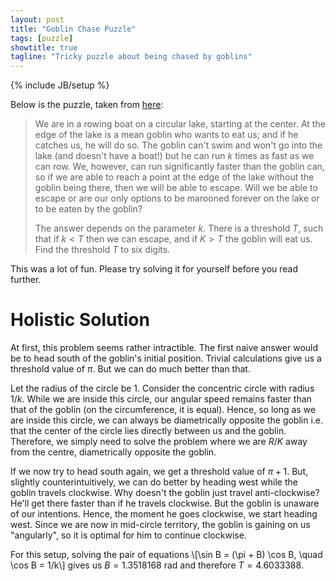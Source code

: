 ```yaml
---
layout: post
title: "Goblin Chase Puzzle"
tags: [puzzle]
showtitle: true
tagline: "Tricky puzzle about being chased by goblins"
---
```

{% include JB/setup %}

Below is the puzzle, taken from [here](http://domino.watson.ibm.com/Comm/wwwr_ponder.nsf/challenges/May2001.html):

>We are in a rowing boat on a circular lake, starting at the center. At the edge of the lake is a mean goblin who wants to eat us; and if he catches us, he will do so. The goblin can't swim and won't go into the lake (and doesn't have a boat!) but he can run $k$ times as fast as we can row.
>We, however, can run significantly faster than the goblin can, so if we are able to reach a point at the edge of the lake without the goblin being there, then we will be able to escape.
>Will we be able to escape or are our only options to be marooned forever on the lake or to be eaten by the goblin?
>
>
>The answer depends on the parameter $k$. There is a threshold $T$, such that if $k < T$ then we can escape, and if $K > T$ the goblin will eat us. Find the threshold $T$ to six digits.

This was a lot of fun. Please try solving it for yourself before you read further.

Holistic Solution
=========

At first, this problem seems rather intractible. The first naive answer would be to head south of the goblin's initial position. Trivial calculations give us a threshold value of $\pi$. But we can do much better than that.

Let the radius of the circle be 1. Consider the concentric circle with radius $1/k$. While we are inside this circle, our angular speed remains faster than that of the goblin (on the circumference, it is equal). Hence, so long as we are inside this circle, we can always be diametrically opposite the goblin i.e. that the center of the circle lies directly between us and the goblin. Therefore, we simply need to solve the problem where we are $R/K$ away from the centre, diametrically opposite the goblin.

If we now try to head south again, we get a threshold value of $\pi + 1$. But, slightly counterintuitively, we can do better by heading west while the goblin travels clockwise. Why doesn't the goblin just travel anti-clockwise? He'll get there faster than if he travels clockwise. But the goblin is unaware of our intentions. Hence, the moment he goes clockwise, we start heading west. Since we are now in mid-circle territory, the goblin is gaining on us "angularly", so it is optimal for him to continue clockwise.

For this setup, solving the pair of equations
\\\[\sin B = (\pi + B) \cos B, \quad \cos B = 1/k\\\]
gives us $B=1.3518168$ rad and therefore $T = 4.6033388$.